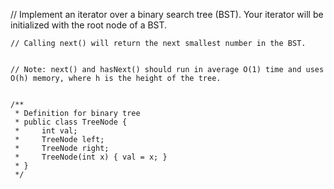 // Implement an iterator over a binary search tree (BST). Your iterator will be initialized with the root node of a BST.


	// Calling next() will return the next smallest number in the BST.


	// Note: next() and hasNext() should run in average O(1) time and uses O(h) memory, where h is the height of the tree.


	/**
	 * Definition for binary tree
	 * public class TreeNode {
	 *     int val;
	 *     TreeNode left;
	 *     TreeNode right;
	 *     TreeNode(int x) { val = x; }
	 * }
	 */